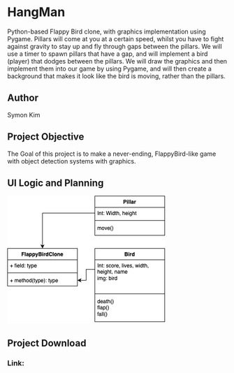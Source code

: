 # HangMan
Python-based Flappy Bird clone, with graphics implementation using Pygame. Pillars will come at you at a certain speed, whilst you have to fight against gravity to stay up and fly through gaps between the pillars. We will use a timer to spawn pillars that have a gap, and will implement a bird (player) that dodges between the pillars. We will draw the graphics and then implement them into our game by using Pygame, and will then create a background that makes it look like the bird is moving, rather than the pillars.

## Author
Symon Kim

## Project Objective
The Goal of this project is to make a never-ending, FlappyBird-like game with object detection systems with graphics.

## UI Logic and Planning
![Class Diagram](https://github.com/9704244/HangMan/blob/main/imgs/FlappyBirdCloneUI.drawio.png)
## Project Download

### Link:
